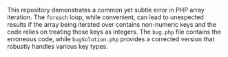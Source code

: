 This repository demonstrates a common yet subtle error in PHP array iteration.  The `foreach` loop, while convenient, can lead to unexpected results if the array being iterated over contains non-numeric keys and the code relies on treating those keys as integers. The `bug.php` file contains the erroneous code, while `bugSolution.php` provides a corrected version that robustly handles various key types.